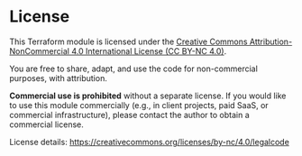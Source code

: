 # License

This Terraform module is licensed under the [Creative Commons Attribution-NonCommercial 4.0 International License (CC BY-NC 4.0)](https://creativecommons.org/licenses/by-nc/4.0/).

You are free to share, adapt, and use the code for non-commercial purposes, with attribution.

**Commercial use is prohibited** without a separate license. If you would like to use this module commercially (e.g., in client projects, paid SaaS, or commercial infrastructure), please contact the author to obtain a commercial license.

License details: https://creativecommons.org/licenses/by-nc/4.0/legalcode 